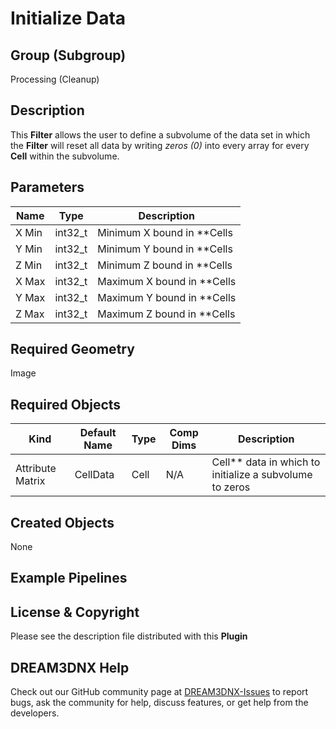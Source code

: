 # Initialize Data

## Group (Subgroup)

Processing (Cleanup)

## Description

This **Filter** allows the user to define a subvolume of the data set in which the **Filter** will reset all data by writing *zeros (0)* into every array for every **Cell** within the subvolume.

## Parameters

| Name | Type | Description |
|------------|------| --------------------------------- |
| X Min | int32_t | Minimum X bound in **Cells |
| Y Min | int32_t | Minimum Y bound in **Cells |
| Z Min | int32_t | Minimum Z bound in **Cells |
| X Max | int32_t | Maximum X bound in **Cells |
| Y Max | int32_t | Maximum Y bound in **Cells |
| Z Max | int32_t | Maximum Z bound in **Cells |

## Required Geometry

Image

## Required Objects

| Kind                      | Default Name | Type     | Comp Dims | Description                                 |
|---------------------------|--------------|----------|--------|---------------------------------------------|
|   Attribute Matrix   | CellData | Cell | N/A | Cell** data in which to initialize a subvolume to zeros |

## Created Objects

None

## Example Pipelines

## License & Copyright

Please see the description file distributed with this **Plugin**

## DREAM3DNX Help

Check out our GitHub community page at [DREAM3DNX-Issues](https://github.com/BlueQuartzSoftware/DREAM3DNX-Issues) to report bugs, ask the community for help, discuss features, or get help from the developers.

